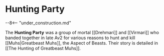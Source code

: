 # Hunting Party

--8<-- "under_construction.md"

The **Hunting Party** was a group of mortal [[Drehmari]] and [[Virmari]] who banded together in late Av2 for various reasons to hunt and kill [[Muhs|Greatbeast Muhs]], the Aspect of Beasts. Their story is detailed in [[The Hunting of Greatbeast Muhs]].